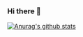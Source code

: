 ### Hi there 👋

[![Anurag's github stats](https://github-readme-stats.vercel.app/api?username=zhengjianliu)](https://github.com/anuraghazra/github-readme-stats)
